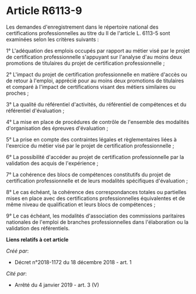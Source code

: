 # Article R6113-9

Les demandes d'enregistrement dans le répertoire national des certifications professionnelles au titre du II de l'article L.
6113-5 sont examinées selon les critères suivants :

1° L'adéquation des emplois occupés par rapport au métier visé par le projet de certification professionnelle s'appuyant sur
l'analyse d'au moins deux promotions de titulaires du projet de certification professionnelle ;

2° L'impact du projet de certification professionnelle en matière d'accès ou de retour à l'emploi, apprécié pour au moins
deux promotions de titulaires et comparé à l'impact de certifications visant des métiers similaires ou proches ;

3° La qualité du référentiel d'activités, du référentiel de compétences et du référentiel d'évaluation ;

4° La mise en place de procédures de contrôle de l'ensemble des modalités d'organisation des épreuves d'évaluation ;

5° La prise en compte des contraintes légales et règlementaires liées à l'exercice du métier visé par le projet de
certification professionnelle ;

6° La possibilité d'accéder au projet de certification professionnelle par la validation des acquis de l'expérience ;

7° La cohérence des blocs de compétences constitutifs du projet de certification professionnelle et de leurs modalités
spécifiques d'évaluation ;

8° Le cas échéant, la cohérence des correspondances totales ou partielles mises en place avec des certifications
professionnelles équivalentes et de même niveau de qualification et leurs blocs de compétences ;

9° Le cas échéant, les modalités d'association des commissions paritaires nationales de l'emploi de branches professionnelles
dans l'élaboration ou la validation des référentiels.

**Liens relatifs à cet article**

_Créé par_:

  - Décret n°2018-1172 du 18 décembre 2018 - art. 1

_Cité par_:

  - Arrêté du 4 janvier 2019 - art. 3 (V)
